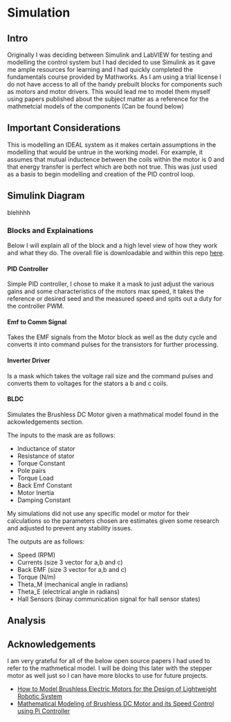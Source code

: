 # Simulation

## Intro
Originally I was deciding between Simulink and LabVIEW for testing and modelling the control system but I had decided to use Simulink as it gave me ample resources for learning and I had quickly completed the fundamentals course provided by Mathworks. As I am using a trial license I do not have access to all of the handy prebuilt blocks for components such as motors and motor drivers. This would lead me to model them myself using papers published about the subject matter as a reference for the mathmetcial models of the components (Can be found below)

## Important Considerations
This is modelling an IDEAL system as it makes certain assumptions in the modelling that would be untrue in the working model. For example, it assumes that mutual inductence between the coils within the motor is 0 and that energy transfer is perfect which are both not true. This was just used as a basis to begin modelling and creation of the PID control loop.

## Simulink Diagram

blehhhh

### Blocks and Explainations
Below I will explain all of the block and a high level view of how they work and what they do. The overall file is downloadable and within this repo [here]().

#### PID Controller
Simple PID controller, I chose to make it a mask to just adjust the various gains and some characteristics of the motors max speed, it takes the reference or desired seed and the measured speed and spits out a duty for the controller PWM. 

#### Emf to Comm Signal
Takes the EMF signals from the Motor block as well as the duty cycle and converts it into command pulses for the transistors for further processing.

#### Inverter Driver
Is a mask which takes the voltage rail size and the command pulses and converts them to voltages for the stators a b and c coils. 

#### BLDC
Simulates the Brushless DC Motor given a mathmatical model found in the ackowledgements section.

The inputs to the mask are as follows:
* Inductance of stator 
* Resistance of stator 
* Torque Constant 
* Pole pairs 
* Torque Load 
* Back Emf Constant
* Motor Inertia
* Damping Constant

My simulations did not use any specific model or motor for their calculations so the parameters chosen are estimates given some research and adjusted to prevent any stability issues.

The outputs are as follows:
* Speed (RPM)
* Currents (size 3 vector for a,b and c)
* Back EMF (size 3 vector for a,b and c)
* Torque (N/m)
* Theta_M (mechanical angle in radians)
* Theta_E (electrical angle in radians)
* Hall Sensors (binay communication signal for hall sensor states)

## Analysis


## Acknowledgements
I am very grateful for all of the below open source papers I had used to refer to the mathmetical model. I will be doing this later with the stepper motor as well just so I can have more blocks to use for future projects.

* [How to Model Brushless Electric Motors for the
Design of Lightweight Robotic System](https://arxiv.org/pdf/2310.00080)
* [Mathematical Modeling of Brushless DC Motor
and its Speed Control using Pi Controller](https://www.ijert.org/research/mathematical-modeling-of-brushless-dc-motor-and-its-speed-control-using-pi-controller-IJERTV8IS050446.pdf)
